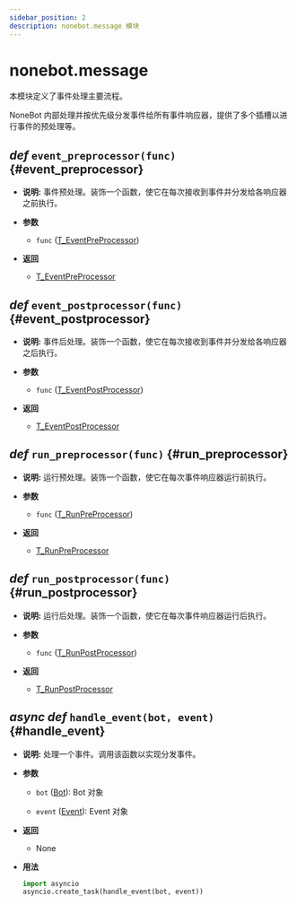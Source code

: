 ```yaml
---
sidebar_position: 2
description: nonebot.message 模块
---
```


# nonebot.message

本模块定义了事件处理主要流程。

NoneBot 内部处理并按优先级分发事件给所有事件响应器，提供了多个插槽以进行事件的预处理等。

## _def_ `event_preprocessor(func)` {#event_preprocessor}

- **说明:** 事件预处理。装饰一个函数，使它在每次接收到事件并分发给各响应器之前执行。

- **参数**

  - `func` ([T_EventPreProcessor](typing.md#T_EventPreProcessor))

- **返回**

  - [T_EventPreProcessor](typing.md#T_EventPreProcessor)

## _def_ `event_postprocessor(func)` {#event_postprocessor}

- **说明:** 事件后处理。装饰一个函数，使它在每次接收到事件并分发给各响应器之后执行。

- **参数**

  - `func` ([T_EventPostProcessor](typing.md#T_EventPostProcessor))

- **返回**

  - [T_EventPostProcessor](typing.md#T_EventPostProcessor)

## _def_ `run_preprocessor(func)` {#run_preprocessor}

- **说明:** 运行预处理。装饰一个函数，使它在每次事件响应器运行前执行。

- **参数**

  - `func` ([T_RunPreProcessor](typing.md#T_RunPreProcessor))

- **返回**

  - [T_RunPreProcessor](typing.md#T_RunPreProcessor)

## _def_ `run_postprocessor(func)` {#run_postprocessor}

- **说明:** 运行后处理。装饰一个函数，使它在每次事件响应器运行后执行。

- **参数**

  - `func` ([T_RunPostProcessor](typing.md#T_RunPostProcessor))

- **返回**

  - [T_RunPostProcessor](typing.md#T_RunPostProcessor)

## _async def_ `handle_event(bot, event)` {#handle_event}

- **说明:** 处理一个事件。调用该函数以实现分发事件。

- **参数**

  - `bot` ([Bot](adapters/index.md#Bot)): Bot 对象

  - `event` ([Event](adapters/index.md#Event)): Event 对象

- **返回**

  - None

- **用法**

  ```python
  import asyncio
  asyncio.create_task(handle_event(bot, event))
  ```
